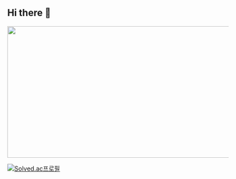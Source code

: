 ## Hi there 👋

<!--
**ChrisP-00/ChrisP-00** is a ✨ _special_ ✨ repository because its `README.md` (this file) appears on your GitHub profile.

Here are some ideas to get you started:

- 🔭 I’m currently working on ...
- 🌱 I’m currently learning ...
- 👯 I’m looking to collaborate on ...
- 🤔 I’m looking for help with ...
- 💬 Ask me about ...
- 📫 How to reach me: ...
- 😄 Pronouns: ...
- ⚡ Fun fact: ...
-->

<a href="https://github.com/devxb/gitanimals">
<img
  src="https://render.gitanimals.org/farms/ChrisP-00"
  width="800"
  height="300"
/>
</a>


[![Solved.ac프로필](http://mazassumnida.wtf/api/v2/generate_badge?boj=jsp0403)](https://solved.ac/jsp0403)

